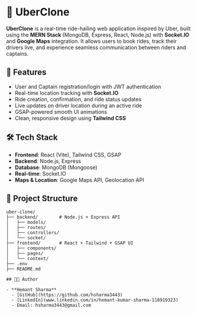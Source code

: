 # 🚗 UberClone

**UberClone** is a real-time ride-hailing web application inspired by Uber, built using the **MERN Stack** (MongoDB, Express, React, Node.js) with **Socket.IO** and **Google Maps** integration. It allows users to book rides, track their drivers live, and experience seamless communication between riders and captains.

## 🚀 Features

- User and Captain registration/login with JWT authentication  
- Real-time location tracking with **Socket.IO**
- Ride creation, confirmation, and ride status updates
- Live updates on driver location during an active ride
- GSAP-powered smooth UI animations
- Clean, responsive design using **Tailwind CSS**

## 🛠️ Tech Stack

- **Frontend**: React (Vite), Tailwind CSS, GSAP
- **Backend**: Node.js, Express
- **Database**: MongoDB (Mongoose)
- **Real-time**: Socket.IO
- **Maps & Location**: Google Maps API, Geolocation API

## 📁 Project Structure

```plaintext
uber-clone/
├── backend/        # Node.js + Express API
│   ├── models/
│   ├── routes/
│   ├── controllers/
│   └── socket/
├── frontend/       # React + Tailwind + GSAP UI
│   ├── components/
│   ├── pages/
│   └── context/
├── .env
├── README.md

## 👨‍💻 Author

- **Hemant Sharma**  
  - [GitHub](https://github.com/hsharma3443)
  - [LinkedIn](www.linkedin.com/in/hemant-kumar-sharma-118919323)
  - Email: hsharma3443@gmail.com
